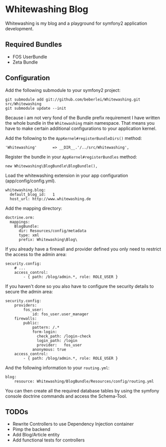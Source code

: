 # Whitewashing Blog

Whitewashing is my blog and a playground for symfony2 application development.

## Required Bundles

* FOS UserBundle
* Zeta Bundle

## Configuration

Add the following submodule to your symfony2 project:

    git submodule add git://github.com/beberlei/Whitewashing.git src/Whitewashing
    git submodule update --init

Because i am not very fond of the Bundle prefix requirement I have written the whole bundle in the `Whitewashing`
main namespace. That means you have to make certain additional configurations to your application kernel.

Add the following to the `AppKernel#registerBundleDirs()` method:

    'Whitewashing'       => __DIR__.'/../src/Whitewashing',

Register the bundle in your `AppKernel#registerBundles` method:

    new Whitewashing\BlogBundle\BlogBundle(),

Load the whitewashing extension in your app configuration (app/config/config.yml).

    whitewashing.blog:
      default_blog_id:   1
      host_url: http://www.whitewashing.de

Add the mapping directory:

    doctrine.orm:
      mappings:
        BlogBundle:
          dir: Resources/config/metadata
          type: xml
          prefix: Whitewashing\Blog\

If you already have a firewall and provider defined you only need to restrict the access
to the admin area:

    security.config:
        # ...
        access_control:
            - { path: /blog/admin.*, role: ROLE_USER }

If you haven't done so you also have to configure the security details to secure
the admin area:

    security.config:
        providers:
            fos_user:
                id: fos_user.user_manager
        firewalls:
            public:
                pattern: /.*
                form-login:
                  check_path: /login-check
                  login_path: /login
                  provider:   fos_user
                anonymous: true
        access_control:
            - { path: /blog/admin.*, role: ROLE_USER }

And the following information to your `routing.yml`:

    blog:
        resource: Whitewashing/BlogBundle/Resources/config/routing.yml

You can then create all the required database tables by using the symfony console doctrine commands
and access the Schema-Tool.

## TODOs

* Rewrite Controllers to use Dependency Injection container
* Pimp the backend
* Add Blog/Article entity
* Add functional tests for controllers